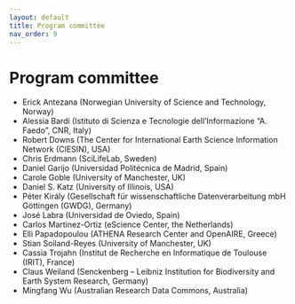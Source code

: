 ```yaml
---
layout: default
title: Program committee
nav_order: 9
---
```


# Program committee

* Erick Antezana (Norwegian University of Science and Technology, Norway)
* Alessia Bardi (Istituto di Scienza e Tecnologie dell’Informazione “A. Faedo”, CNR, Italy)
* Robert Downs (The Center for International Earth Science Information Network (CIESIN), USA)
* Chris Erdmann (SciLifeLab, Sweden)
* Daniel Garijo (Universidad Politécnica de Madrid, Spain)
* Carole Goble (University of Manchester, UK)
* Daniel S. Katz (University of Illinois, USA)
* Péter Király (Gesellschaft für wissenschaftliche Datenverarbeitung mbH Göttingen (GWDG), Germany)
* José Labra (Universidad de Oviedo, Spain)
* Carlos Martinez-Ortiz (eScience Center, the Netherlands)
* Elli Papadopoulou (ATHENA Research Center and OpenAIRE, Greece)
* Stian Soiland-Reyes (University of Manchester, UK)
* Cassia Trojahn (Institut de Recherche en Informatique de Toulouse (IRIT), France)
* Claus Weiland (Senckenberg – Leibniz Institution for Biodiversity and Earth System Research, Germany)
* Mingfang Wu (Australian Research Data Commons, Australia)
